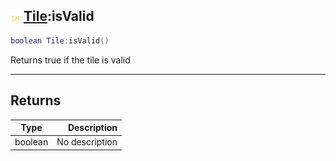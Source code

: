 ## ![shared](../../.gitbook/assets/shared.png) [Tile](https://iaswiki.rawr.dev/readme/tile):isValid

```lua
boolean Tile:isValid()
```

Returns true if the tile is valid

------
## Returns

| Type   | Description |
| ------ | ----------: |
| boolean | No description |

